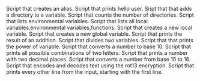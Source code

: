 Script that creates an alias.
Script that prints hello user.
Sript that that adds a directory to a variable.
Script that counts the number of directories.
Script that lists environmental variables.
Script that lists all local variables,environmental variables,functions.
Script that creates a new local variable.
Script that creates a new global variable.
Script that prints the result of an addition.
Script that divides two variables.
Script that that prints the power of variable.
Script that converts a number to base 10.
Script that prints all possible combinations of two letters.
Script that prints a number with two decimal places.
Script that converts a number from base 10 to 16.
Script that encodes and decodes text using the rot13 encryption.
Script that prints every other line from the input, starting with the first line.
